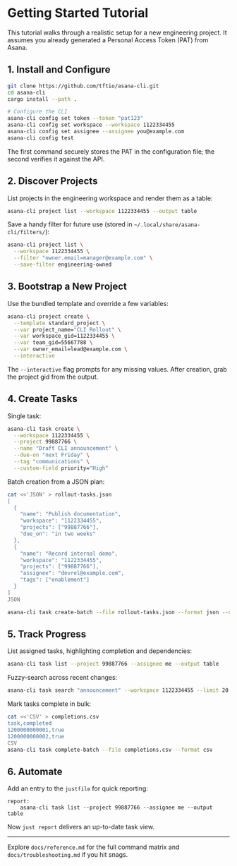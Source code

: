 # Getting Started Tutorial

This tutorial walks through a realistic setup for a new engineering project.
It assumes you already generated a Personal Access Token (PAT) from Asana.

## 1. Install and Configure

```bash
git clone https://github.com/tftio/asana-cli.git
cd asana-cli
cargo install --path .

# Configure the CLI
asana-cli config set token --token "pat123"
asana-cli config set workspace --workspace 1122334455
asana-cli config set assignee --assignee you@example.com
asana-cli config test
```

The first command securely stores the PAT in the configuration file; the second
verifies it against the API.

## 2. Discover Projects

List projects in the engineering workspace and render them as a table:

```bash
asana-cli project list --workspace 1122334455 --output table
```

Save a handy filter for future use (stored in `~/.local/share/asana-cli/filters/`):

```bash
asana-cli project list \
  --workspace 1122334455 \
  --filter "owner.email=manager@example.com" \
  --save-filter engineering-owned
```

## 3. Bootstrap a New Project

Use the bundled template and override a few variables:

```bash
asana-cli project create \
  --template standard_project \
  --var project_name="CLI Rollout" \
  --var workspace_gid=1122334455 \
  --var team_gid=55667788 \
  --var owner_email=lead@example.com \
  --interactive
```

The `--interactive` flag prompts for any missing values. After creation, grab
the project gid from the output.

## 4. Create Tasks

Single task:

```bash
asana-cli task create \
  --workspace 1122334455 \
  --project 99887766 \
  --name "Draft CLI announcement" \
  --due-on "next Friday" \
  --tag "communications" \
  --custom-field priority="High"
```

Batch creation from a JSON plan:

```bash
cat <<'JSON' > rollout-tasks.json
[
  {
    "name": "Publish documentation",
    "workspace": "1122334455",
    "projects": ["99887766"],
    "due_on": "in two weeks"
  },
  {
    "name": "Record internal demo",
    "workspace": "1122334455",
    "projects": ["99887766"],
    "assignee": "devrel@example.com",
    "tags": ["enablement"]
  }
]
JSON

asana-cli task create-batch --file rollout-tasks.json --format json --output table
```

## 5. Track Progress

List assigned tasks, highlighting completion and dependencies:

```bash
asana-cli task list --project 99887766 --assignee me --output table
```

Fuzzy-search across recent changes:

```bash
asana-cli task search "announcement" --workspace 1122334455 --limit 20
```

Mark tasks complete in bulk:

```bash
cat <<'CSV' > completions.csv
task,completed
1200000000001,true
1200000000002,true
CSV
asana-cli task complete-batch --file completions.csv --format csv
```

## 6. Automate

Add an entry to the `justfile` for quick reporting:

```just
report:
    asana-cli task list --project 99887766 --assignee me --output table
```

Now `just report` delivers an up-to-date task view.

---

Explore `docs/reference.md` for the full command matrix and
`docs/troubleshooting.md` if you hit snags.
